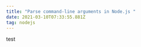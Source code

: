 ```yaml
---
title: "Parse command-line arguments in Node.js "
date: 2021-03-10T07:33:55.881Z
tag: nodejs
---
```

test